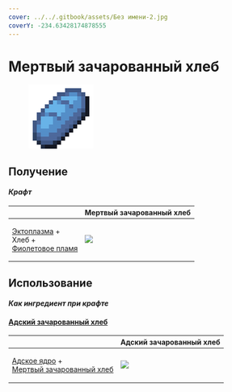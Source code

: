 ```yaml
---
cover: ../../.gitbook/assets/Без имени-2.jpg
coverY: -234.63428174878555
---
```


# Мертвый зачарованный хлеб

<figure><img src="../../.gitbook/assets/gobber2_gooey_bread_128.png" alt=""><figcaption></figcaption></figure>

## Получение

#### _Крафт_

|                                                                                                            | Мертвый зачарованный хлеб                            |
| ---------------------------------------------------------------------------------------------------------- | ---------------------------------------------------- |
| <p><a href="ectoplasm.md">Эктоплазма</a> +<br>Хлеб +<br><a href="purple_blaze.md">Фиолетовое пламя</a></p> | ![](../../.gitbook/assets/gobber2\_gooey\_bread.png) |

## Использование

#### _Как ингредиент при крафте_

#### [Адский зачарованный хлеб](gobber2\_gooey\_bread\_nether.md)

|                                                                                                                            | Адский зачарованный хлеб                                     |
| -------------------------------------------------------------------------------------------------------------------------- | ------------------------------------------------------------ |
| <p><a href="gobber2_goo_nether.md">Адское ядро</a> +<br><a href="gobber2_gooey_bread.md">Мертвый зачарованный хлеб</a></p> | ![](../../.gitbook/assets/gobber2\_gooey\_bread\_nether.png) |
